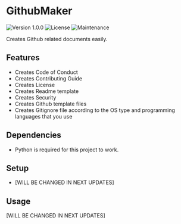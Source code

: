 # GithubMaker
![Version 1.0.0](https://img.shields.io/badge/version-1.0.0-blue) ![License](https://img.shields.io/badge/Licence-MIT-green) ![Maintenance](https://img.shields.io/maintenance/yes/2023)

Creates Github related documents easily.

## Features
* Creates Code of Conduct
* Creates Contributing Guide
* Creates License
* Creates Readme template
* Creates Security
* Creates Github template files
* Creates Gitignore file according to the OS type and programming languages that you use

## Dependencies
* Python is required for this project to work.

## Setup
* [WILL BE CHANGED IN NEXT UPDATES]

## Usage
[WILL BE CHANGED IN NEXT UPDATES]
